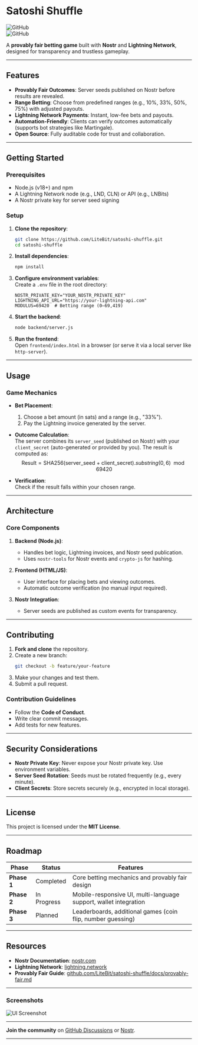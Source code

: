 # Satoshi Shuffle  
![GitHub](https://img.shields.io/badge/Status-Experimental-yellow)  
![GitHub](https://img.shields.io/badge/License-MIT-blue)  

A **provably fair betting game** built with **Nostr** and **Lightning Network**, designed for transparency and trustless gameplay.  

---

## Features  
- **Provably Fair Outcomes**: Server seeds published on Nostr before results are revealed.  
- **Range Betting**: Choose from predefined ranges (e.g., 10%, 33%, 50%, 75%) with adjusted payouts.  
- **Lightning Network Payments**: Instant, low-fee bets and payouts.  
- **Automation-Friendly**: Clients can verify outcomes automatically (supports bot strategies like Martingale).  
- **Open Source**: Fully auditable code for trust and collaboration.  

---

## Getting Started  
### Prerequisites  
- Node.js (v18+) and npm  
- A Lightning Network node (e.g., LND, CLN) or API (e.g., LNBits)  
- A Nostr private key for server seed signing  

### Setup  
1. **Clone the repository**:  
   ```bash  
   git clone https://github.com/LiteBit/satoshi-shuffle.git  
   cd satoshi-shuffle  
   ```  

2. **Install dependencies**:  
   ```bash  
   npm install  
   ```  

3. **Configure environment variables**:  
   Create a `.env` file in the root directory:  
   ```env  
   NOSTR_PRIVATE_KEY="YOUR_NOSTR_PRIVATE_KEY"  
   LIGHTNING_API_URL="https://your-lightning-api.com"  
   MODULUS=69420  # Betting range (0–69,419)  
   ```  

4. **Start the backend**:  
   ```bash  
   node backend/server.js  
   ```  

5. **Run the frontend**:  
   Open `frontend/index.html` in a browser (or serve it via a local server like `http-server`).  

---

## Usage  
### Game Mechanics  
- **Bet Placement**:  
  1. Choose a bet amount (in sats) and a range (e.g., "33%").  
  2. Pay the Lightning invoice generated by the server.  

- **Outcome Calculation**:  
  The server combines its `server_seed` (published on Nostr) with your `client_secret` (auto-generated or provided by you). The result is computed as:  
  $$  
  \text{Result} = \text{SHA256(server\_seed + client\_secret)}.substring(0, 6) \mod 69420  
  $$  

- **Verification**:  
  Check if the result falls within your chosen range.  

---

## Architecture  
### Core Components  
1. **Backend (Node.js)**:  
   - Handles bet logic, Lightning invoices, and Nostr seed publication.  
   - Uses `nostr-tools` for Nostr events and `crypto-js` for hashing.  

2. **Frontend (HTML/JS)**:  
   - User interface for placing bets and viewing outcomes.  
   - Automatic outcome verification (no manual input required).  

3. **Nostr Integration**:  
   - Server seeds are published as custom events for transparency.  

---

## Contributing  
1. **Fork and clone** the repository.  
2. Create a new branch:  
   ```bash  
   git checkout -b feature/your-feature  
   ```  
3. Make your changes and test them.  
4. Submit a pull request.  

### Contribution Guidelines  
- Follow the **Code of Conduct**.  
- Write clear commit messages.  
- Add tests for new features.  

---

## Security Considerations  
- **Nostr Private Key**: Never expose your Nostr private key. Use environment variables.  
- **Server Seed Rotation**: Seeds must be rotated frequently (e.g., every minute).  
- **Client Secrets**: Store secrets securely (e.g., encrypted in local storage).  

---

## License  
This project is licensed under the **MIT License**.  

---

## Roadmap  
| Phase | Status | Features |  
|-------|--------|----------|  
| **Phase 1** | Completed | Core betting mechanics and provably fair design |  
| **Phase 2** | In Progress | Mobile-responsive UI, multi-language support, wallet integration |  
| **Phase 3** | Planned | Leaderboards, additional games (coin flip, number guessing) |  

---

## Resources  
- **Nostr Documentation**: [nostr.com](https://nostr.com)  
- **Lightning Network**: [lightning.network](https://lightning.network)  
- **Provably Fair Guide**: [github.com/LiteBit/satoshi-shuffle/docs/provably-fair.md](https://github.com/LiteBit/satoshi-shuffle/docs/provably-fair.md)  

---

### Screenshots  
![UI Screenshot](https://via.placeholder.com/600x400?text=Satoshi+Shuffle+UI)  

---

**Join the community** on [GitHub Discussions](https://github.com/LiteBit/satoshi-shuffle/discussions) or [Nostr](https://nostr.band).  

---
